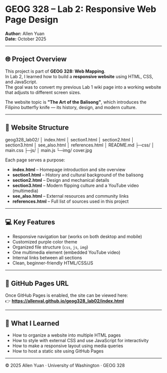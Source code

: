 # GEOG 328 – Lab 2: Responsive Web Page Design  
**Author:** Allen Yuan  
**Date:** October 2025  

---

## 🌐 Project Overview
This project is part of **GEOG 328: Web Mapping**.  
In Lab 2, I learned how to build a **responsive website** using HTML, CSS, and JavaScript.  
The goal was to convert my previous Lab 1 wiki page into a working website that adjusts to different screen sizes.

The website topic is **"The Art of the Balisong"**, which introduces the Filipino butterfly knife — its history, design, and modern culture.

---

## 🧩 Website Structure
geog328_lab02/
│ index.html
│ section1.html
│ section2.html
│ section3.html
│ see_also.html
│ references.html
│ README.md
├─css/
│ main.css
├─js/
│ main.js
└─img/
cover.jpg


Each page serves a purpose:
- **index.html** – Homepage introduction and site overview  
- **section1.html** – History and cultural background of the balisong  
- **section2.html** – Design and mechanical details  
- **section3.html** – Modern flipping culture and a YouTube video (multimedia)  
- **see_also.html** – External resources and community links  
- **references.html** – Full list of sources used in this project  

---

## 💻 Key Features
- Responsive navigation bar (works on both desktop and mobile)  
- Customized purple color theme  
- Organized file structure (`css`, `js`, `img`)  
- One multimedia element (embedded YouTube video)  
- Internal links between all sections  
- Clean, beginner-friendly HTML/CSS/JS  

---

## 🔗 GitHub Pages URL
Once GitHub Pages is enabled, the site can be viewed here:  
👉 **https://allenval.github.io/geog328_lab02/index.html**

---

## 🧠 What I Learned
- How to organize a website into multiple HTML pages  
- How to style with external CSS and use JavaScript for interactivity  
- How to make a responsive layout using media queries  
- How to host a static site using GitHub Pages  

---

© 2025 Allen Yuan · University of Washington · GEOG 328
